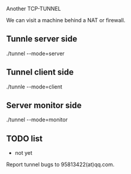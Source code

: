 Another TCP-TUNNEL

We can visit a machine behind a NAT or firewall.


## Tunnle server side

./tunnel --mode=server

## Tunnel client side

./tunnle --mode=client

## Server monitor side

./tunnel --mode=monitor

## TODO list

* not yet

Report tunnel bugs to 95813422(at)qq.com.
